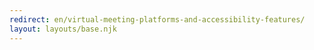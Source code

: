 ```yaml
---
redirect: en/virtual-meeting-platforms-and-accessibility-features/
layout: layouts/base.njk
---
```

